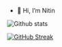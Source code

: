- 👋 Hi, I’m Nitin

![Github stats](https://github-readme-stats.vercel.app/api?username=nitin643)

[![GitHub Streak](https://github-readme-streak-stats.herokuapp.com?user=nitin643&theme=dark&hide_border=true)](https://git.io/streak-stats)


